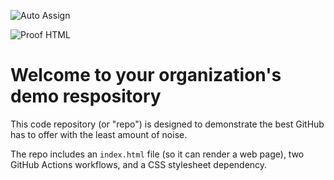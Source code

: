 ![Auto Assign](https://github.com/Gertellere/demo-repository/actions/workflows/auto-assign.yml/badge.svg)

![Proof HTML](https://github.com/Gertellere/demo-repository/actions/workflows/proof-html.yml/badge.svg)

# Welcome to your organization's demo respository
This code repository (or "repo") is designed to demonstrate the best GitHub has to offer with the least amount of noise.

The repo includes an `index.html` file (so it can render a web page), two GitHub Actions workflows, and a CSS stylesheet dependency.
